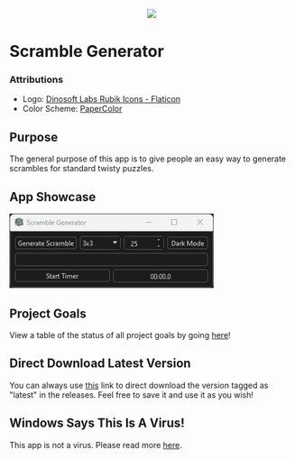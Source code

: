 <p align="center"> <img src="/images/logo-512x512.ico" /> </p>

# Scramble Generator

### Attributions

- Logo: [Dinosoft Labs Rubik Icons - Flaticon](https://www.flaticon.com/free-icons/rubik)
- Color Scheme: [PaperColor](https://github.com/NLKNguyen/papercolor-theme)

## Purpose

The general purpose of this app is to give people an easy way to generate scrambles for standard twisty puzzles.

## App Showcase

![app-showcase.gif](gifs/app-showcase.gif)

## Project Goals

View a table of the status of all project goals by going [here](informational/project-goals.md)!

## Direct Download Latest Version

You can always use [this](https://github.com/cquick00/scramble-generator/releases/latest/download/scramble-generator.exe) link to direct download the version tagged as "latest" in the releases. Feel free to save it and use it as you wish!

## Windows Says This Is A Virus!

This app is not a virus. Please read more [here](informational/virus-explanation.md).
